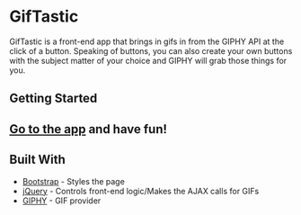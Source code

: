 # GifTastic

GifTastic is a front-end app that brings in gifs in from the GIPHY API at the click of a button. Speaking of buttons, you can also create your own buttons with the subject matter of your choice and GIPHY will grab those things for you.

## Getting Started

[Go to the app](https://blaws006.github.io/GifTastic/) and have fun! 
---
## Built With

* [Bootstrap](http://getbootstrap.com/) - Styles the page
* [jQuery](http://jquery.com/) - Controls front-end logic/Makes the AJAX calls for GIFs
* [GIPHY](https://giphy.com/) - GIF provider
